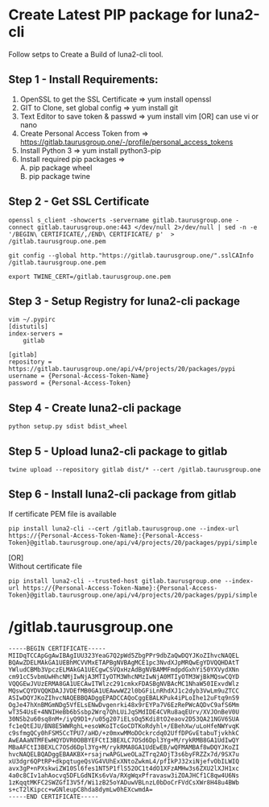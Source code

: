 # Create Latest PIP package for luna2-cli

Follow setps to Create a Build of luna2-cli tool.

## Step 1 - Install Requirements:
1. OpenSSL to get the SSL Certificate => yum install openssl
2. GIT to Clone, set global config    => yum install git
3. Text Editor to save token & passwd => yum install vim [OR] can use vi or nano
4. Create Personal Access Token from  => https://gitlab.taurusgroup.one/-/profile/personal_access_tokens
5. Install Python 3                   => yum install python3-pip
6. Install required pip packages =><br />
    A. pip package wheel<br />
    B. pip package twine<br />

## Step 2 - Get SSL Certificate
```
openssl s_client -showcerts -servername gitlab.taurusgroup.one -connect gitlab.taurusgroup.one:443 </dev/null 2>/dev/null | sed -n -e '/BEGIN\ CERTIFICATE/,/END\ CERTIFICATE/ p'  > /gitlab.taurusgroup.one.pem
```
```
git config --global http."https://gitlab.taurusgroup.one/".sslCAInfo /gitlab.taurusgroup.one.pem
```
```
export TWINE_CERT=/gitlab.taurusgroup.one.pem
```

## Step 3 - Setup Registry for luna2-cli package
```
vim ~/.pypirc
[distutils]
index-servers =
    gitlab

[gitlab]
repository = https://gitlab.taurusgroup.one/api/v4/projects/20/packages/pypi
username = {Personal-Access-Token-Name}
password = {Personal-Access-Token}
```

## Step 4 - Create luna2-cli package
```
python setup.py sdist bdist_wheel
```

## Step 5 - Upload luna2-cli package to gitlab
```
twine upload --repository gitlab dist/* --cert /gitlab.taurusgroup.one
```

## Step 6 - Install luna2-cli package from gitlab
If certificate PEM file is available
```
pip install luna2-cli --cert /gitlab.taurusgroup.one --index-url https://{Personal-Access-Token-Name}:{Personal-Access-Token}@gitlab.taurusgroup.one/api/v4/projects/20/packages/pypi/simple
```
[OR]<br />
Without certificate file
```
pip install luna2-cli --trusted-host gitlab.taurusgroup.one --index-url https://{Personal-Access-Token-Name}:{Personal-Access-Token}@gitlab.taurusgroup.one/api/v4/projects/20/packages/pypi/simple
```

# /gitlab.taurusgroup.one
```
-----BEGIN CERTIFICATE-----
MIIDqTCCApGgAwIBAgIUU323YeaG7Q2pWd5ZbgPPr9dbZaQwDQYJKoZIhvcNAQEL
BQAwZDELMAkGA1UEBhMCVVMxETAPBgNVBAgMCE1pc3NvdXJpMRQwEgYDVQQHDAtT
YWludCBMb3VpczELMAkGA1UECgwCSVQxHzAdBgNVBAMMFmdpdGxhYi50YXVydXNn
cm91cC5vbmUwHhcNMjIwNjA3MTIyOTM3WhcNMzIwNjA0MTIyOTM3WjBkMQswCQYD
VQQGEwJVUzERMA8GA1UECAwITWlzc291cmkxFDASBgNVBAcMC1NhaW50IExvdWlz
MQswCQYDVQQKDAJJVDEfMB0GA1UEAwwWZ2l0bGFiLnRhdXJ1c2dyb3VwLm9uZTCC
ASIwDQYJKoZIhvcNAQEBBQADggEPADCCAQoCggEBALKPuk4iPLoIhe12uFtq9nS9
OgJe47hXnBMGmNDg5VfELsENwDvgenrki48x9rEYPa7V6EzRePWcAQDvC9afS6Mm
wT354UsE+4NNIHeBb6bSsbp2Wrq7QhLUiJqSMdIDE4CVRu8aqEUrv/XVJOnBeV0U
30NSb2u60sq8nM+/iyQ9D1+/u05g207iELsOq5Kdi8tO2eaov2D53QA21NGV6SUA
fc1eQtEJU/BN8E5WWRghL+esoWKoITcGoCDTKoRdyhl+/EBehXw/uLoHfeNWYvqK
c9sfmgQCy0hFSM5CcTPU7/aHD/+z0mxwMMoDOckrcdq02UffDPGvEtabuTjvkhkC
AwEAAaNTMFEwHQYDVR0OBBYEFCtI3BEXLC7OSd6Dpl3Yg+M/rykRMB8GA1UdIwQY
MBaAFCtI3BEXLC7OSd6Dpl3Yg+M/rykRMA8GA1UdEwEB/wQFMAMBAf8wDQYJKoZI
hvcNAQELBQADggEBAAKBX+rsajrwAPGLweOLaZTrq2AOjT3s6byFRZZx7d/9SX7u
xU3dgr6QPtRP+dkpqtugeQsVG4VUhExXNtoZwkmL4/pfIkPJ32xiNjefvObILWIQ
avx3gP+nPXskwiZW10Sl6fes1NT5P1flS52OC1t4dO1XFzAMHw3s6ZXU2lXJH1xc
4a0c8CIv1ahAocvq5DFLGdNIKs6vVa/RXgWqxPfravasw3iZOAJHCf1C8qw4U6Ns
1zKqqtMKFC2SWZGfI3V5f/Wi1zB25oYADuwVBLnzL0bDoCrFVdCsXWr8H48u4BWb
s+cT2lKipcc+wGNleupC8hda8dymLw0hEXcwmdA=
-----END CERTIFICATE-----
```
